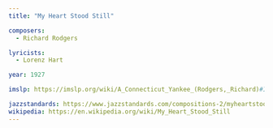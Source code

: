 ```yaml
---
title: "My Heart Stood Still"

composers:
  - Richard Rodgers

lyricists:
  - Lorenz Hart

year: 1927

imslp: https://imslp.org/wiki/A_Connecticut_Yankee_(Rodgers,_Richard)#IMSLP890841

jazzstandards: https://www.jazzstandards.com/compositions-2/myheartstoodstill.htm
wikipedia: https://en.wikipedia.org/wiki/My_Heart_Stood_Still
---
```

